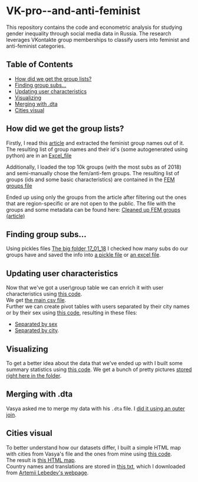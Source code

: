 # VK-pro--and-anti-feminist

This repository contains the code and econometric analysis for studying gender inequality through social media data in Russia. The research leverages VKontakte group memberships to classify users into feminist and anti-feminist categories.

## Table of Contents
- [How did we get the group lists?](#how-did-we-get-the-group-lists)
- [Finding group subs...](#finding-group-subs)
- [Updating user characteristics](#updating-user-characteristics)
- [Visualizing](#visualizing)
- [Merging with .dta](#merging-with-dta)
- [Cities visual](#cities-visual)

## How did we get the group lists?
Firstly, I read this [article](https://web.archive.org/web/20231205130246/https://feministeerium.ee/ru/nekotorye-vpechatleniya-o-feministskih/) and extracted the feminist group names out of it.  
The resulting list of group names and their id's (some autogenerated using python) are in an [Excel_file](FEM%20groups%20VK%20(%D1%81%D1%82%D0%B0%D1%82%D1%8C%D1%8F)%20(2).xlsx)

Additionally, I loaded the top 10k groups (with the most subs as of 2018) and semi-manually chose the fem/anti-fem groups. The resulting list of groups (ids and some basic characteristics) are contained in the [FEM groups file](FEM%20groups%20(2).xlsx)

Ended up using only the groups from the article after filtering out the ones that are region-specific or are not open to the public. The file with the groups and some metadata can be found here: [Cleaned up FEM groups (article)](More%20info%20on%20the%20fem%20groups%20from%20the%20article.xlsx)

## Finding group subs...
Using pickles files [The big folder 17_01_18](collected_17_01_18/) I checked how many subs do our groups have and saved the info into [a pickle file](group_users_just_fem.pkl) or [an excel file](user%7Cgroup%20just%20FEM%20subs.xlsx).

## Updating user characteristics
Now that we've got a user\group table we can enrich it with user characteristics using [this code](Merging&dropping_groups.ipynb).  
We get [the main csv file](Merged_fem_groups_with_user_chars_city_names.csv).  
Further we can create pivot tables with users separated by their city names or by their sex using [this code](pivot_tables.ipynb), resulting in these files:  
- [Separated by sex](sex_group_subscribers%20(2).csv)  
- [Separated by city](city_group_subscribers%20(2).csv).

## Visualizing
To get a better idea about the data that we've ended up with I built some summary statistics using [this code](Visualizer.ipynb). We get a bunch of pretty pictures [stored right here in the folder](Pics).

## Merging with .dta
Vasya asked me to merge my data with his `.dta` file. I [did it using an outer join](Enriched_city_group_subscribers%202.0%20(outer%20join)%20(2).csv).

## Cities visual
To better understand how our datasets differ, I built a simple HTML map with cities from Vasya's file and the ones from mine using [this code](Map_for_cities.ipynb).  
The result is [this HTML map](combined_city_map_2025_2.html).  
Country names and translations are stored in [this txt](STRANY.txt), which I downloaded from [Artemii Lebedev's webpage](https://www.artlebedev.ru/country-list/tab/).

